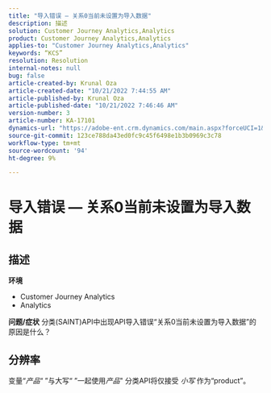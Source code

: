 ```yaml
---
title: "导入错误 — 关系0当前未设置为导入数据"
description: 描述
solution: Customer Journey Analytics,Analytics
product: Customer Journey Analytics,Analytics
applies-to: "Customer Journey Analytics,Analytics"
keywords: “KCS”
resolution: Resolution
internal-notes: null
bug: false
article-created-by: Krunal Oza
article-created-date: "10/21/2022 7:44:55 AM"
article-published-by: Krunal Oza
article-published-date: "10/21/2022 7:46:46 AM"
version-number: 3
article-number: KA-17101
dynamics-url: "https://adobe-ent.crm.dynamics.com/main.aspx?forceUCI=1&pagetype=entityrecord&etn=knowledgearticle&id=aca21940-1451-ed11-bba2-0022480867fb"
source-git-commit: 123ce788da43ed0fc9c45f6498e1b3b0969c3c78
workflow-type: tm+mt
source-wordcount: '94'
ht-degree: 9%

---
```


# 导入错误 — 关系0当前未设置为导入数据

## 描述

<b>环境</b>
- Customer Journey Analytics
- Analytics



<b>问题/症状</b>
分类(SAINT)API中出现API导入错误“关系0当前未设置为导入数据”的原因是什么？


## 分辨率


变量“*产品*“ ”与大写“ ”一起使用&#x200B;*产品*&quot; 分类API将仅接受 *小写* 作为“product”。
